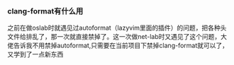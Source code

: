 ### clang-format有什么用

之前在做oslab时就遇见过autoformat（lazyvim里面的插件）的问题，把各种头文件给排乱了，那一次就直接禁掉了。这一次做net-lab时又遇见了这个问题，大佬告诉我不用禁掉autoformat,只需要在当前项目下禁掉clang-format就可以了，又学到了一点新东西